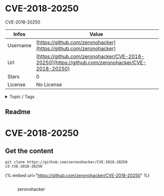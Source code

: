 # CVE-2018-20250

CVE-2018-20250

| Infos    | Value                                                              |
| -------- | -------------------------------------------------------------------|
| Username | [https://github.com/zeronohacker](https://github.com/zeronohacker) |
| Url      | [https://github.com/zeronohacker/CVE-2018-20250](https://github.com/zeronohacker/CVE-2018-20250)                                               |
| Stars    | 0                                                          |
| License  | No License                                                        |

<details>

<summary>Topic / Tags</summary>

* cve-2018-20250

</details>

## Readme

# CVE-2018-20250


## Get the content

```
git clone https://github.com/zeronohacker/CVE-2018-20250
cd CVE-2018-20250
```

{% embed url="https://github.com/zeronohacker/CVE-2018-20250" %}

<figure><img src="https://avatars.githubusercontent.com/u/65578786?v=4" alt=""><figcaption><p>zeronohacker</p></figcaption></figure>
